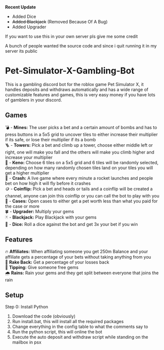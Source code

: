 **Recent Update**
- Added Dice
- ~~Added Blackjack~~ (Removed Because Of A Bug)  
- Added Upgrader

If you want to use this in your own server pls give me some credit

A bunch of people wanted the source code and since i quit running it in my server its public

# Pet-Simulator-X-Gambling-Bot
This is a gambling discord bot for the roblox game Pet Simulator X, it handles deposits and withdraws automatically and has a wide range of customizable features and games, this is very easy money if you have lots of gamblers in your discord.

## Games

💣 - **Mines:** The user picks a bet and a certain amount of bombs and has to press buttons in a 5x5 grid to uncover tiles to either increase their multiplier if its safe, or lose their multiplier if its a bomb  
🪜 - **Towers:** Pick a bet and climb up a tower, choose either middle left or right, one will make you fall and the others will make you climb higher and increase your multiplier  
💎 - **Keno:** Choose 6 tiles on a 5x5 grid and 6 tiles will be randomly selected, depending on how many randomly chosen tiles land on your tiles you will get a higher multiplier  
🚀 - **Crash:** A live game where every minute a rocket launches and people bet on how high it will fly before it crashes  
🪙 - **Coinflip:** Pick a bet and heads or tails and a coinflip will be created a channel, anyone can join this coinflip or you can call the bot to play with you  
💼 - **Cases:** Open cases to either get a pet worth less than what you paid for the case or more  
🍀 - **Upgrader:** Multiply your gems  
🃏 - **Blackjack:** Play Blackjack with your gems  
🎲 - **Dice:** Roll a dice against the bot and get 3x your bet if you win  

## Features

🔥 **Affiliates:** When affiliating someone you get 250m Balance and your affiliate gets a percentage of your bets without taking anything from you  
💎 **Rake Back:** Get a percentage of your losses back  
💖 **Tipping:** Give someone free gems  
🌧️ **Rains:** Rain your gems and they get split between everyone that joins the rain

## Setup

Step 0: Install Python  

1. Download the code (obviously)
2. Run install.bat, this will install all the required packages
3. Change everything in the config table to what the comments say to
4. Run the python script, this will online the bot
5. Execute the auto deposit and withdraw script while standing on the mailbox in psx
